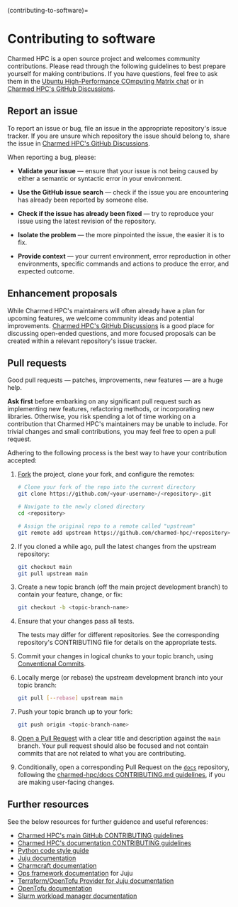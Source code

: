 (contributing-to-software)=
# Contributing to software

Charmed HPC is a open source project and welcomes community contributions. Please read through the following guidelines to best prepare yourself for making contributions. If you have questions, feel free to ask them in the [Ubuntu High-Performance COmputing Matrix chat](https://matrix.to/#/#hpc:ubuntu.com) or in [Charmed HPC's GitHub Discussions](https://github.com/orgs/charmed-hpc/discussions). 


## Report an issue

To report an issue or bug, file an issue in the appropriate repository's issue tracker. If you are unsure which repository the issue should belong to, share the issue in [Charmed HPC's GitHub Discussions](https://github.com/orgs/charmed-hpc/discussions).

When reporting a bug, please:

* __Validate your issue__ &mdash; ensure that your issue is not being caused by either
a semantic or syntactic error in your environment.

* __Use the GitHub issue search__ &mdash; check if the issue you are encountering has
already been reported by someone else.

* __Check if the issue has already been fixed__ &mdash; try to reproduce your issue
using the latest revision of the repository.

* __Isolate the problem__ &mdash; the more pinpointed the issue, the easier it is to fix.

* __Provide context__ &mdash; your current environment, error reproduction in other environments, specific commands and actions to produce the error, and expected outcome.

## Enhancement proposals

While Charmed HPC's maintainers will often already have a plan for upcoming features, we welcome community ideas and potential improvements. [Charmed HPC's GitHub Discussions](https://github.com/orgs/charmed-hpc/discussions) is a good place for discussing open-ended questions, and more focused proposals can be created within a relevant repository's issue tracker.

## Pull requests

Good pull requests &mdash; patches, improvements, new features &mdash; are a huge help.

__Ask first__ before embarking on any significant pull request such as implementing new features, refactoring methods, or incorporating new libraries. Otherwise, you risk spending a lot of time working on a contribution that Charmed HPC's maintainers may be unable to include. For trivial changes and small contributions, you may feel free to open a pull request.

Adhering to the following process is the best way to have your contribution accepted:

1. [Fork](https://help.github.com/articles/fork-a-repo/) the project, clone your fork,
   and configure the remotes:

   ```bash
   # Clone your fork of the repo into the current directory
   git clone https://github.com/<your-username>/<repository>.git

   # Navigate to the newly cloned directory
   cd <repository>

   # Assign the original repo to a remote called "upstream"
   git remote add upstream https://github.com/charmed-hpc/<repository>.git
   ```

2. If you cloned a while ago, pull the latest changes from the upstream repository:

   ```bash
   git checkout main
   git pull upstream main
   ```

3. Create a new topic branch (off the main project development branch) to
   contain your feature, change, or fix:

   ```bash
   git checkout -b <topic-branch-name>
   ```

4. Ensure that your changes pass all tests.

   The tests may differ for different repositories. See the corresponding repository's CONTRIBUTING file
    for details on the appropriate tests. 


7. Commit your changes in logical chunks to your topic branch, using [Conventional Commits](https://www.conventionalcommits.org/en/v1.0.0/).

8. Locally merge (or rebase) the upstream development branch into your topic branch:

   ```bash
   git pull [--rebase] upstream main
   ```

9. Push your topic branch up to your fork:

   ```bash
   git push origin <topic-branch-name>
   ```

10. [Open a Pull Request](https://help.github.com/articles/about-pull-requests/)
    with a clear title and description against the `main` branch. Your pull request should also be focused and not contain commits that are not related to what you are contributing.

11. Conditionally, open a corresponding Pull Request on the [`docs`](https://github.com/charmed-hpc/docs) repository, following the [charmed-hpc/docs CONTRIBUTING.md guidelines](https://github.com/charmed-hpc/docs/blob/main/CONTRIBUTING.md#pull-requests-and-contributing-process), if you are making user-facing changes.

## Further resources

See the below resources for further guidence and useful references:

* [Charmed HPC's main GitHub CONTRIBUTING guidelines](https://github.com/charmed-hpc/.github/blob/main/CONTRIBUTING.md)
* [Charmed HPC's documentation CONTRIBUTING guidelines](https://github.com/charmed-hpc/docs/blob/main/CONTRIBUTING.md)
* [Python code style guide](https://pep8.org/)
* [Juju documentation](https://documentation.ubuntu.com/juju)
* [Charmcraft documentation](https://canonical-charmcraft.readthedocs-hosted.com/stable/)
* [Ops framework documentation](https://ops.readthedocs.io/en/latest/) for Juju
* [Terraform/OpenTofu Provider for Juju documentation](https://canonical-terraform-provider-juju.readthedocs-hosted.com/en/latest/)
* [OpenTofu documentation](https://opentofu.org/docs/)
* [Slurm workload manager documentation](https://slurm.schedmd.com/documentation.html)
